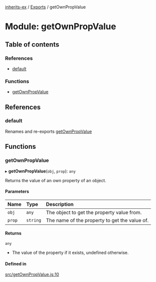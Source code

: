 [inherits-ex](../README.md) / [Exports](../modules.md) / getOwnPropValue

# Module: getOwnPropValue

## Table of contents

### References

- [default](getOwnPropValue.md#default)

### Functions

- [getOwnPropValue](getOwnPropValue.md#getownpropvalue)

## References

### default

Renames and re-exports [getOwnPropValue](getOwnPropValue.md#getownpropvalue)

## Functions

### getOwnPropValue

▸ **getOwnPropValue**(`obj`, `prop`): `any`

Returns the value of an own property of an object.

#### Parameters

| Name | Type | Description |
| :------ | :------ | :------ |
| `obj` | `any` | The object to get the property value from. |
| `prop` | `string` | The name of the property to get the value of. |

#### Returns

`any`

- The value of the property if it exists, undefined otherwise.

#### Defined in

[src/getOwnPropValue.js:10](https://github.com/snowyu/inherits-ex.js/blob/716ae31/src/getOwnPropValue.js#L10)

